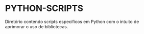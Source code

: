 # PYTHON-SCRIPTS
Diretório contendo scripts específicos em Python com o intuito de aprimorar o uso de bibliotecas.

